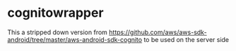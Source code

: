 # cognitowrapper

This a stripped down version from https://github.com/aws/aws-sdk-android/tree/master/aws-android-sdk-cognito to be used on the server side
